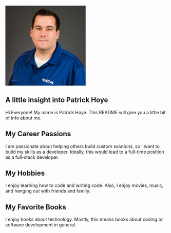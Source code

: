 ![headshot](My_Headshot_Small.jpg)

## A little insight into Patrick Hoye
Hi Everyone! My name is Patrick Hoye. This README will give you a little bit of info about me.

## My Career Passions
I am passionate about helping others build custom solutions, so I want to build my skills as a developer. Ideally, this would lead to a full-time position as a full-stack developer.

## My Hobbies
I enjoy learning how to code and writing code. Also, I enjoy movies, music, and hanging out with friends and family.

## My Favorite Books
I enjoy books about technology. Mostly, this means books about coding or software development in general.
